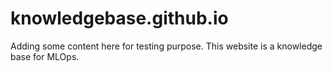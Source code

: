 # knowledgebase.github.io

Adding some content here for testing purpose. This website is a knowledge base for MLOps.
